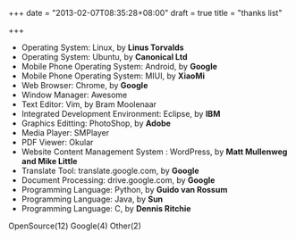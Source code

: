 +++
date = "2013-02-07T08:35:28+08:00"
draft = true
title = "thanks list"

+++



* Operating System: Linux, by **Linus Torvalds**
* Operating System: Ubuntu, by **Canonical Ltd**
* Mobile Phone Operating System: Android, by **Google**
* Mobile Phone Operating System: MIUI, by **XiaoMi**
* Web Browser: Chrome, by **Google**
* Window Manager: Awesome
* Text Editor: Vim, by Bram Moolenaar
* Integrated Development Environment: Eclipse, by **IBM**
* Graphics Editting: PhotoShop, by **Adobe**
* Media Player: SMPlayer
* PDF Viewer: Okular
* Website Content Management System : WordPress, by **Matt Mullenweg and Mike Little**
* Translate Tool: translate.google.com, by **Google**
* Document Processing: drive.google.com, by **Google**
* Programming Language: Python, by **Guido van Rossum**
* Programming Language: Java, by **Sun**
* Programming Language: C, by **Dennis Ritchie**

OpenSource(12) Google(4) Other(2)

